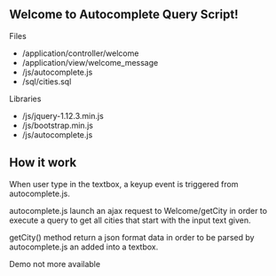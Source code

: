 Welcome to Autocomplete Query Script!
-

Files

- /application/controller/welcome 
- /application/view/welcome_message 
- /js/autocomplete.js 
- /sql/cities.sql

Libraries
- /js/jquery-1.12.3.min.js 
- /js/bootstrap.min.js
- /js/autocomplete.js 


How it work
--

When user type in the textbox, a keyup event is triggered from autocomplete.js.

autocomplete.js launch an ajax request to Welcome/getCity in order to execute a query to get all cities that start with the input text given.

getCity() method return a json format data in order to be parsed by autocomplete.js an added into a textbox.

Demo not more available

